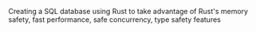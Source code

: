 Creating a SQL database using Rust to take advantage of Rust's memory safety, fast performance, safe concurrency, type safety features